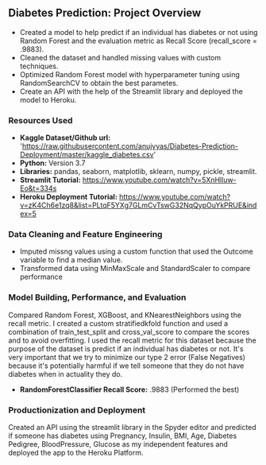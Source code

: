 ## Diabetes Prediction: Project Overview

* Created a model to help predict if an individual has diabetes or not using Random Forest and the evaluation metric as Recall Score (recall_score = .9883).
* Cleaned the dataset and handled missing values with custom techniques.
* Optimized Random Forest model with hyperparameter tuning using RandomSearchCV to obtain the best parametes.
* Create an API with the help of the Streamlit library and deployed the model to Heroku.

### Resources Used 

* **Kaggle Dataset/Github url:** 'https://raw.githubusercontent.com/anujvyas/Diabetes-Prediction-Deployment/master/kaggle_diabetes.csv'
* **Python:** Version 3.7
* **Libraries:** pandas, seaborn, matplotlib, sklearn, numpy, pickle, streamlit.
* **Streamlit Tutorial:** https://www.youtube.com/watch?v=5XnHlluw-Eo&t=334s
* **Heroku Deployment Tutorial:** https://www.youtube.com/watch?v=zK4Ch6e1zq8&list=PLtqF5YXg7GLmCvTswG32NqQypOuYkPRUE&index=5

### Data Cleaning and Feature Engineering

* Imputed missng values using a custom function that used the Outcome variable to find a median value.
* Transformed data using MinMaxScale and StandardScaler to compare performance

### Model Building, Performance, and Evaluation

Compared Random Forest, XGBoost, and KNearestNeighbors using the recall metric. I created a custom stratifiedkfold function and used a combination of train_test_split and cross_val_score to compare the scores and to avoid overfitting. I used the recall metric for this dataset because the purpose of the dataset is predict if an individual has diabetes or not. It's very important that we try to minimize our type 2 error (False Negatives) because it's potentially harmful if we tell someone that they do not have diabetes when in actuality they do.

* **RandomForestClassifier Recall Score:** .9883 (Performed the best)

### Productionization and Deployment

Created an API using the streamlit library in the Spyder editor and predicted if someone has diabetes using Pregnancy, Insulin, BMI, Age, Diabetes Pedigree, BloodPressure, Glucose as my independent features and deployed the app to the Heroku Platform. 



 
